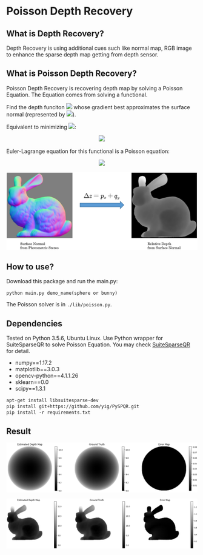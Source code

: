 # Poisson Depth Recovery

## What is Depth Recovery?
Depth Recovery is using additional cues such like normal map, RGB image to enhance the
sparse depth map getting from depth sensor.

## What is Poisson Depth Recovery?
Poisson Depth Recovery is recovering depth map by solving a Poisson Equation. The Equation
comes from solving a functional.

Find the depth funciton <img src="http://latex.codecogs.com/gif.latex?z"/>
whose gradient best approximates the surface normal (represented
by <img src="http://latex.codecogs.com/gif.latex?p, q"/>). 

Equivalent to minimizing 
<img src="http://latex.codecogs.com/gif.latex?f(z)"/>:

<p align="center">
<img src="http://latex.codecogs.com/gif.latex?f%28z%29%3D%5Ciint%28%28z_x-p%29%5E2&plus;%28z_y-q%29%5E2%29dxdy"/>
</p>

Euler-Lagrange equation for this functional is a Poisson equation:

<p align="center">
<img src="http://latex.codecogs.com/gif.latex?%5CDelta%20z%3Dp_x&plus;q_y"/>
</p>

<p align="center">
<img src="pic/surface2depth.png" width="668">
</p>


## How to use?
Download this package and run the main.py:
```
python main.py demo_name(sphere or bunny)
```
The Poisson solver is in `./lib/poisson.py`.

## Dependencies
Tested on Python 3.5.6, Ubuntu Linux. Use Python wrapper for SuiteSparseQR to solve Poisson Equation.
You may check [SuiteSparseQR](https://github.com/yig/PySPQR) for detail.
- numpy==1.17.2
- matplotlib==3.0.3
- opencv-python==4.1.1.26
- sklearn==0.0
- scipy==1.3.1
```
apt-get install libsuitesparse-dev
pip install git+https://github.com/yig/PySPQR.git
pip install -r requirements.txt
```


## Result
<p align="center">
<img src="pic/sphere_result.png" width="846">
</p>

<p align="center">
<img src="pic/bunny_result.png" width="846">
</p>
